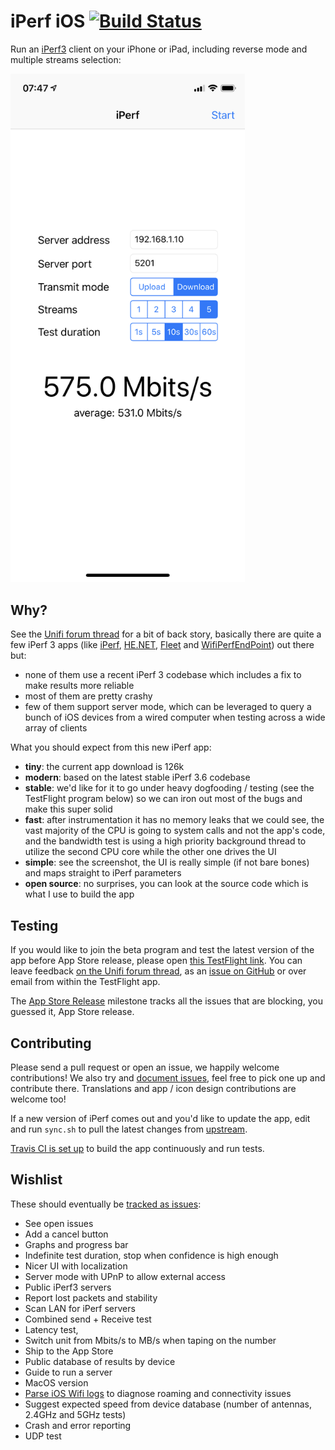 # iPerf iOS [![Build Status](https://travis-ci.com/ndfred/iperf-ios.svg?branch=master)](https://travis-ci.com/ndfred/iperf-ios/)

Run an [iPerf3](https://iperf.fr/) client on your iPhone or iPad, including reverse mode and multiple streams selection:

<img src="Screenshot.png" alt="Screenshot" width="375">

## Why?

See the [Unifi forum thread](https://community.ubnt.com/t5/UniFi-Wireless/Help-test-a-new-open-source-iPerf-3-iOS-app/td-p/2774321) for a bit of back story, basically there are quite a few iPerf 3 apps (like [iPerf](https://itunes.apple.com/us/app/iperf-speed-test-tool/id951598770), [HE.NET](https://itunes.apple.com/us/app/he-net-network-tools/id858241710), [Fleet](https://itunes.apple.com/us/app/fleet-remote/id1218309561) and [WifiPerfEndPoint](https://itunes.apple.com/us/app/wifiperf-endpoint/id909661121)) out there but:

* none of them use a recent iPerf 3 codebase which includes a fix to make results more reliable
* most of them are pretty crashy
* few of them support server mode, which can be leveraged to query a bunch of iOS devices from a wired computer when testing across a wide array of clients

What you should expect from this new iPerf app:

* **tiny**: the current app download is 126k
* **modern**: based on the latest stable iPerf 3.6 codebase
* **stable**: we'd like for it to go under heavy dogfooding / testing (see the TestFlight program below) so we can iron out most of the bugs and make this super solid
* **fast**: after instrumentation it has no memory leaks that we could see, the vast majority of the CPU is going to system calls and not the app's code, and the bandwidth test is using a high priority background thread to utilize the second CPU core while the other one drives the UI
* **simple**: see the screenshot, the UI is really simple (if not bare bones) and maps straight to iPerf parameters
* **open source**: no surprises, you can look at the source code which is what I use to build the app

## Testing

If you would like to join the beta program and test the latest version of the app before App Store release, please open [this TestFlight link](https://testflight.apple.com/join/nwHybaz8). You can leave feedback [on the Unifi forum thread](https://community.ubnt.com/t5/UniFi-Wireless/Help-test-a-new-open-source-iPerf-3-iOS-app/td-p/2774321), as an [issue on GitHub](https://github.com/ndfred/iperf-ios/issues) or over email from within the TestFlight app.

The [App Store Release](https://github.com/ndfred/iperf-ios/milestone/1) milestone tracks all the issues that are blocking, you guessed it, App Store release.

## Contributing

Please send a pull request or open an issue, we happily welcome contributions! We also try and [document issues](https://github.com/ndfred/iperf-ios/issues), feel free to pick one up and contribute there. Translations and app / icon design contributions are welcome too!

If a new version of iPerf comes out and you'd like to update the app, edit and run `sync.sh` to pull the latest changes from [upstream](https://github.com/esnet/iperf).

[Travis CI is set up](https://travis-ci.com/ndfred/iperf-ios/) to build the app continuously and run tests.

## Wishlist

These should eventually be [tracked as issues](https://github.com/ndfred/iperf-ios/issues):

* See open issues
* Add a cancel button
* Graphs and progress bar
* Indefinite test duration, stop when confidence is high enough
* Nicer UI with localization
* Server mode with UPnP to allow external access
* Public iPerf3 servers
* Report lost packets and stability
* Scan LAN for iPerf servers
* Combined send + Receive test
* Latency test, 
* Switch unit from Mbits/s to MB/s when taping on the number
* Ship to the App Store
* Public database of results by device
* Guide to run a server
* MacOS version
* [Parse iOS Wifi logs](https://community.ubnt.com/t5/UniFi-Wireless/Intermittent-Connectivity-with-Apple-Devices-amp-Fast-Roaming/m-p/2353446#M297508) to diagnose roaming and connectivity issues
* Suggest expected speed from device database (number of antennas, 2.4GHz and 5GHz tests)
* Crash and error reporting
* UDP test
